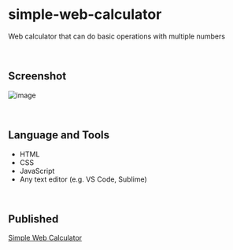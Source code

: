 # simple-web-calculator

Web calculator that can do basic operations with multiple numbers


<br>

## Screenshot

![image](https://user-images.githubusercontent.com/84888155/146747903-9941b1e0-09a7-4bb8-a1fd-758ee9441e44.PNG)
  
<br>

## Language and Tools

- HTML
- CSS
- JavaScript
- Any text editor (e.g. VS Code, Sublime)

<br>

## Published

[Simple Web Calculator](https://rynrsts.github.io/simple-web-calculator/)